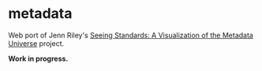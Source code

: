 # metadata

Web port of Jenn Riley's [Seeing Standards: A Visualization of the Metadata Universe](http://www.dlib.indiana.edu/~jenlrile/metadatamap/) project.

**Work in progress.**

